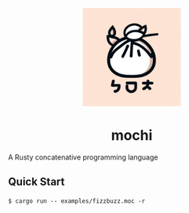 <div align="center">
    <img src="assets/logo.jpg" width="200" />

# mochi
</div>

A Rusty concatenative programming language

## Quick Start

```
$ cargo run -- examples/fizzbuzz.moc -r
```
